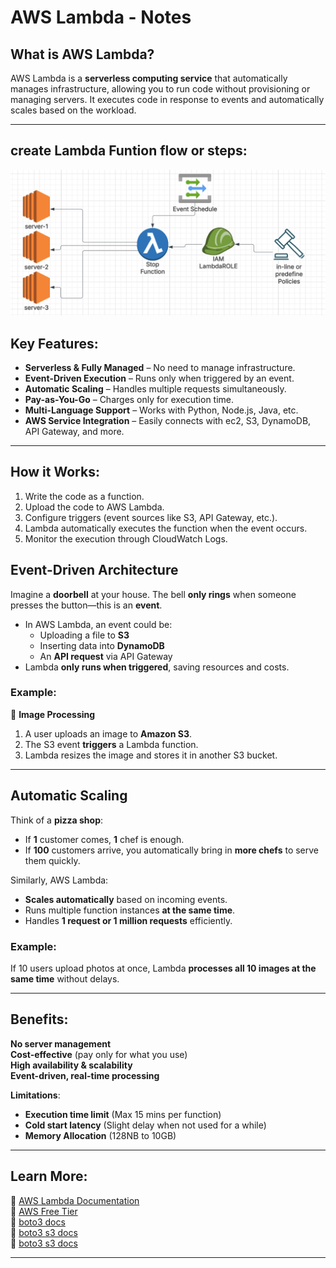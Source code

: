 # AWS Lambda - Notes 

##  What is AWS Lambda?
AWS Lambda is a **serverless computing service** that automatically manages infrastructure, allowing you to run code without provisioning or managing servers. It executes code in response to events and automatically scales based on the workload.

---
## create Lambda Funtion flow or steps:
![screenshot](/lambda-service/ec2-lambda/img/create-lambda.png)

##  Key Features:
- **Serverless & Fully Managed** – No need to manage infrastructure.
- **Event-Driven Execution** – Runs only when triggered by an event.
- **Automatic Scaling** – Handles multiple requests simultaneously.
- **Pay-as-You-Go** – Charges only for execution time.
- **Multi-Language Support** – Works with Python, Node.js, Java, etc.
- **AWS Service Integration** – Easily connects with ec2, S3, DynamoDB, API Gateway, and more.

---

## How it Works:
1. Write the code as a function.
2. Upload the code to AWS Lambda.
3. Configure triggers (event sources like S3, API Gateway, etc.).
4. Lambda automatically executes the function when the event occurs.
5. Monitor the execution through CloudWatch Logs.

##  Event-Driven Architecture  
Imagine a **doorbell** at your house. The bell **only rings** when someone presses the button—this is an **event**.

- In AWS Lambda, an event could be:
  - Uploading a file to **S3**
  - Inserting data into **DynamoDB**
  - An **API request** via API Gateway
- Lambda **only runs when triggered**, saving resources and costs.

### Example:  
📸 **Image Processing**  
1. A user uploads an image to **Amazon S3**.  
2. The S3 event **triggers** a Lambda function.  
3. Lambda resizes the image and stores it in another S3 bucket.  

---

## Automatic Scaling  
Think of a **pizza shop**:  
- If **1** customer comes, **1** chef is enough.  
- If **100** customers arrive, you automatically bring in **more chefs** to serve them quickly.

Similarly, AWS Lambda:
- **Scales automatically** based on incoming events.
- Runs multiple function instances **at the same time**.
- Handles **1 request or 1 million requests** efficiently.

###  Example:
If 10 users upload photos at once, Lambda **processes all 10 images at the same time** without delays.

---

##  Benefits:
 **No server management**  
 **Cost-effective** (pay only for what you use)  
 **High availability & scalability**  
 **Event-driven, real-time processing**  

 **Limitations**:
- **Execution time limit** (Max 15 mins per function)  
- **Cold start latency** (Slight delay when not used for a while)  
- **Memory Allocation** (128NB to 10GB)  

---

##  Learn More:
🔗 [AWS Lambda Documentation](https://docs.aws.amazon.com/lambda/latest/dg/welcome.html)  
🔗 [AWS Free Tier](https://aws.amazon.com/free/)  
🔗 [boto3 docs](https://boto3.amazonaws.com/v1/documentation/api/latest/index.html)  
🔗 [boto3 s3 docs](https://boto3.amazonaws.com/v1/documentation/api/1.9.42/guide/s3-example-creating-buckets.html/)  
🔗 [boto3 s3 docs](https://boto3.amazonaws.com/v1/documentation/api/latest/reference/services/s3.html/)  


---


